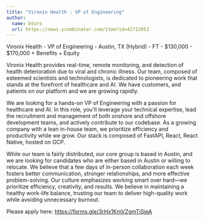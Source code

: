 ```yaml
---
title: "Vironix Health : VP of Engineering"
author:
  name: btoro
  url: https://news.ycombinator.com/item?id=41712953
---
```

Vironix Health - VP of Engineering - Austin, TX (Hybrid) - FT - $130,000 - $170,000 + Benefits + Equity

Vironix Health provides real-time, remote monitoring, and detection of health deterioration due to viral and chronic illness. Our team, composed of esteemed scientists and technologists, is dedicated to pioneering work that stands at the forefront of healthcare and AI. We have customers, and patients on our platform and we are growing rapidly.

We are looking for a hands-on VP of Engineering with a passion for healthcare and AI. In this role, you&#x27;ll leverage your technical expertise, lead the recruitment and management of both onshore and offshore development teams, and actively contribute to our codebase. As a growing company with a lean in-house team, we prioritize efficiency and productivity while we grow. Our stack is composed of FastAPI, React, React Native, hosted on GCP.

While our team is fairly distributed, our core group is based in Austin, and we are looking for candidates who are either based in Austin or willing to relocate. We believe that a few days of in-person collaboration each week fosters better communication, stronger relationships, and more effective problem-solving. Our culture emphasizes working smart over hard—we prioritize efficiency, creativity, and results. We believe in maintaining a healthy work-life balance, trusting our team to deliver high-quality work while avoiding unnecessary burnout.

Please apply here:
<a href="https:&#x2F;&#x2F;forms.gle&#x2F;3rHx1KmVZgmTjSjeA" rel="nofollow">https:&#x2F;&#x2F;forms.gle&#x2F;3rHx1KmVZgmTjSjeA</a>
<JobApplication />
